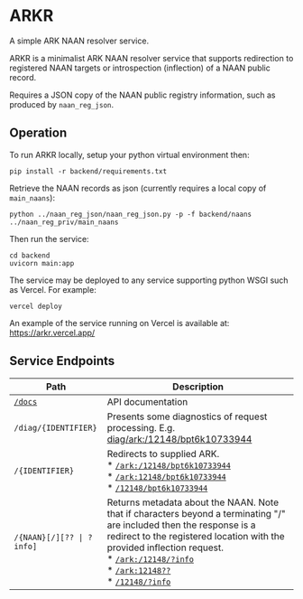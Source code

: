 # ARKR

A simple ARK NAAN resolver service.

ARKR is a minimalist ARK NAAN resolver service that supports redirection to 
registered NAAN targets or introspection (inflection) of a NAAN public record.

Requires a JSON copy of the NAAN public registry information, such as produced 
by `naan_reg_json`.

## Operation

To run ARKR locally, setup your python virtual environment then:

```
pip install -r backend/requirements.txt
```

Retrieve the NAAN records as json (currently requires a local copy of `main_naans`):

```
python ../naan_reg_json/naan_reg_json.py -p -f backend/naans ../naan_reg_priv/main_naans
```

Then run the service:
```
cd backend
uvicorn main:app
```

The service may be deployed to any service supporting python WSGI such as Vercel. For example:

```
vercel deploy
```

An example of the service running on Vercel is available at: https://arkr.vercel.app/

## Service Endpoints

| Path                                             | Description                                                                                                                                                                                                                                                                                                                                                                                                      |
|--------------------------------------------------|------------------------------------------------------------------------------------------------------------------------------------------------------------------------------------------------------------------------------------------------------------------------------------------------------------------------------------------------------------------------------------------------------------------|
| [`/docs`](https://arkr.vercel.app/docs) | API documentation                                                                                                                                                                                                                                                                                                                                                                                                |
| `/diag/{IDENTIFIER}`                             | Presents some diagnostics of request processing. E.g. [diag/ark:/12148/bpt6k10733944](https://arkr.vercel.app/diag/ark:/12148/bpt6k10733944)                                                                                                                                                                                                                                                                |
| `/{IDENTIFIER}`                                  | Redirects to supplied ARK. <br>* [`/ark:/12148/bpt6k10733944`](https://arkr.vercel.app/ark:/12148/bpt6k10733944) <br>* [`/ark:12148/bpt6k10733944`](https://arkr.vercel.app/ark:12148/bpt6k10733944) <br>* [`/12148/bpt6k10733944`](https://arkr-1-v3111276.deta.app/12148/bpt6k10733944)                                                                                                              |
| `/{NAAN}[/][?? \| ?info]`                        | Returns metadata about the NAAN. Note that if characters beyond a terminating "/" are included then the response is a redirect to the registered location with the provided inflection request. <br>* [`/ark:/12148/?info`](https://arkr.vercel.app/ark:/12148/?info) <br>* [`/ark:12148??`](https://arkr.vercel.app/ark:12148??) <br>* [`/12148/?info`](https://arkr.vercel.app/12148??) |

